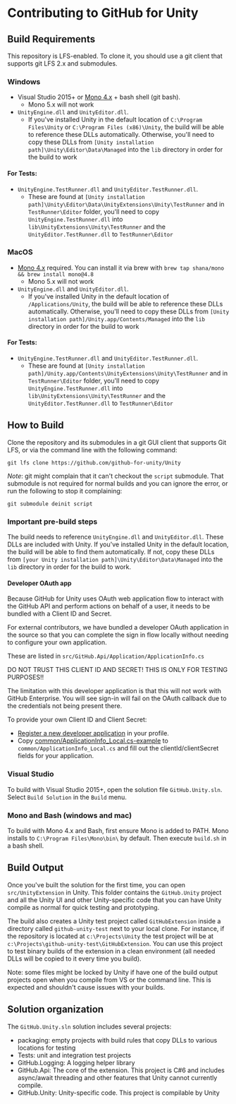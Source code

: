 # Contributing to GitHub for Unity

## Build Requirements

This repository is LFS-enabled. To clone it, you should use a git client that supports git LFS 2.x and submodules.

### Windows

- Visual Studio 2015+ or [Mono 4.x](https://download.mono-project.com/archive/4.8.1/windows-installer/) + bash shell (git bash).
  - Mono 5.x will not work
- `UnityEngine.dll` and `UnityEditor.dll`.
  - If you've installed Unity in the default location of `C:\Program Files\Unity` or `C:\Program Files (x86)\Unity`, the build will be able to reference these DLLs automatically. Otherwise, you'll need to copy these DLLs from `[Unity installation path]\Unity\Editor\Data\Managed` into the `lib` directory in order for the build to work
  
#### For Tests: 
 
- `UnityEngine.TestRunner.dll` and `UnityEditor.TestRunner.dll`.
  - These are found at `[Unity installation path]\Unity\Editor\Data\UnityExtensions\Unity\TestRunner` and in `TestRunner\Editor` folder, you'll need to copy `UnityEngine.TestRunner.dll` into `lib\UnityExtensions\Unity\TestRunner` and the `UnityEditor.TestRunner.dll` to `TestRunner\Editor`

### MacOS

- [Mono 4.x](https://download.mono-project.com/archive/4.8.1/macos-10-universal/) required. You can install it via brew with `brew tap shana/mono && brew install mono@4.8`
  - Mono 5.x will not work
- `UnityEngine.dll` and `UnityEditor.dll`.
  - If you've installed Unity in the default location of `/Applications/Unity`, the build will be able to reference these DLLs automatically. Otherwise, you'll need to copy these DLLs from `[Unity installation path]/Unity.app/Contents/Managed` into the `lib` directory in order for the build to work
  
#### For Tests: 

- `UnityEngine.TestRunner.dll` and `UnityEditor.TestRunner.dll`.
  - These are found at `[Unity installation path]/Unity.app/Contents\UnityExtensions\Unity\TestRunner` and in `TestRunner\Editor` folder, you'll need to copy `UnityEngine.TestRunner.dll` into `lib\UnityExtensions\Unity\TestRunner` and the `UnityEditor.TestRunner.dll` to `TestRunner\Editor`

## How to Build

Clone the repository and its submodules in a git GUI client that supports Git LFS, or via the command line with the following command:

```
git lfs clone https://github.com/github-for-unity/Unity
```

*Note*: git might complain that it can't checkout the `script` submodule. That submodule is not required for normal builds and you can ignore the error,
or run the following to stop it complaining:

```
git submodule deinit script
```

### Important pre-build steps

The build needs to reference `UnityEngine.dll` and `UnityEditor.dll`. These DLLs are included with Unity. If you've installed Unity in the default location, the build will be able to find them automatically. If not, copy these DLLs from `[your Unity installation path]\Unity\Editor\Data\Managed` into the `lib` directory in order for the build to work.

#### Developer OAuth app

Because GitHub for Unity uses OAuth web application flow to interact with the GitHub API and perform actions on behalf of a user, it needs to be bundled with a Client ID and Secret.

For external contributors, we have bundled a developer OAuth application in the source so that you can complete the sign in flow locally without needing to configure your own application.

These are listed in `src/GitHub.Api/Application/ApplicationInfo.cs`

DO NOT TRUST THIS CLIENT ID AND SECRET! THIS IS ONLY FOR TESTING PURPOSES!!

The limitation with this developer application is that this will not work with GitHub Enterprise. You will see sign-in will fail on the OAuth callback due to the credentials not being present there.

To provide your own Client ID and Client Secret:

- [Register a new developer application](https://github.com/settings/developers) in your profile.
- Copy [common/ApplicationInfo_Local.cs-example](../../common/ApplicationInfo_Local.cs-example) to `common/ApplicationInfo_Local.cs` and fill out the clientId/clientSecret fields for your application.


### Visual Studio

To build with Visual Studio 2015+, open the solution file `GitHub.Unity.sln`. Select `Build Solution` in the `Build` menu.

### Mono and Bash (windows and mac)

To build with Mono 4.x and Bash, first ensure Mono is added to PATH. Mono installs to `C:\Program Files\Mono\bin\` by default. Then execute `build.sh` in a bash shell.

## Build Output

Once you've built the solution for the first time, you can open `src/UnityExtension` in Unity. This folder contains the `GitHub.Unity` project and all the Unity UI and other Unity-specific code that you can have Unity compile as normal for quick testing and prototyping.

The build also creates a Unity test project called `GitHubExtension` inside a directory called `github-unity-test` next to your local clone. For instance, if the repository is located at `c:\Projects\Unity` the test project will be at `c:\Projects\github-unity-test\GitHubExtension`. You can use this project to test binary builds of the extension in a clean environment (all needed DLLs will be copied to it every time you build).

Note: some files might be locked by Unity if have one of the build output projects open when you compile from VS or the command line. This is expected and shouldn't cause issues with your builds.

## Solution organization

The `GitHub.Unity.sln` solution includes several projects:

- packaging: empty projects with build rules that copy DLLs to various locations for testing
- Tests: unit and integration test projects
- GitHub.Logging: A logging helper library
- GitHub.Api: The core of the extension. This project is C#6 and includes async/await threading and other features that Unity cannot currently compile.
- GitHub.Unity: Unity-specific code. This project is compilable by Unity
